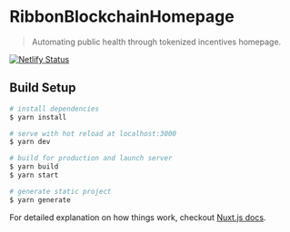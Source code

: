 # RibbonBlockchainHomepage

> Automating public health through tokenized incentives homepage.

[![Netlify Status](https://api.netlify.com/api/v1/badges/947511c0-a430-45fd-a57f-f39101451a06/deploy-status)](https://app.netlify.com/sites/ribbon-homepage/deploys)

## Build Setup

``` bash
# install dependencies
$ yarn install

# serve with hot reload at localhost:3000
$ yarn dev

# build for production and launch server
$ yarn build
$ yarn start

# generate static project
$ yarn generate
```

For detailed explanation on how things work, checkout [Nuxt.js docs](https://nuxtjs.org).
